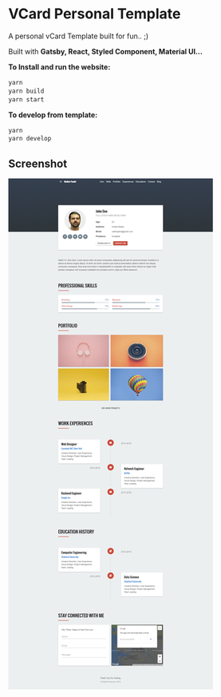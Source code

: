 # VCard Personal Template
A personal vCard Template built for fun.. ;)

Built with <b>Gatsby, React, Styled Component, Material UI...</b>

<b>To Install and run the website:</b>

  ```bash
  yarn
  yarn build
  yarn start
  ```

<b>To develop from template:</b>

  ```bash
  yarn
  yarn develop
  ```

## Screenshot

![Screenshot](./resources/screenshot.png)

